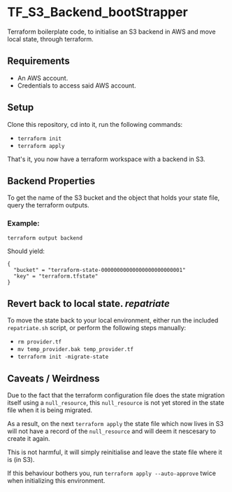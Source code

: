 # TF_S3_Backend_bootStrapper
Terraform boilerplate code, to initialise an S3 backend in AWS and move local state, through terraform.

## Requirements
- An AWS account.
- Credentials to access said AWS account.

## Setup
Clone this repository, cd into it, run the following commands:

- `terraform init`
- `terraform apply`

That's it, you now have a terraform workspace with a backend in S3.

## Backend Properties
To get the name of the S3 bucket and the object that holds your state file, query the terraform outputs.
### Example:
`terraform output backend`

Should yield:

```
{
  "bucket" = "terraform-state-00000000000000000000000001"
  "key" = "terraform.tfstate"
}
```

## Revert back to local state. *repatriate*
To move the state back to your local environment, either run the included `repatriate.sh` script, or perform the following steps manually:
- `rm provider.tf`
- `mv temp_provider.bak temp_provider.tf`
- `terraform init -migrate-state`

## Caveats / Weirdness
Due to the fact that the terraform configuration file does the state migration itself using a `null_resource`, this `null_resource` is not yet stored in the state file when it is being migrated.

As a result, on the next `terraform apply` the state file which now lives in S3 will not have a record of the `null_resource` and will deem it nescesary to create it again.

This is not harmful, it will simply reinitialise and leave the state file where it is (in S3).

If this behaviour bothers you, run `terraform apply --auto-approve` twice when initializing this environment.
